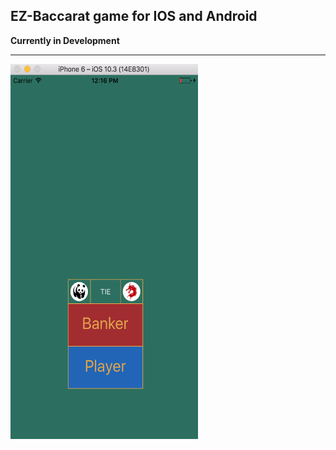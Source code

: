 ## EZ-Baccarat game for IOS and Android


**Currently in Development**
<hr/>
<img src="./assets/images/alpha_stage_luxbaccarat_1.png" width="300" height="600"/>
